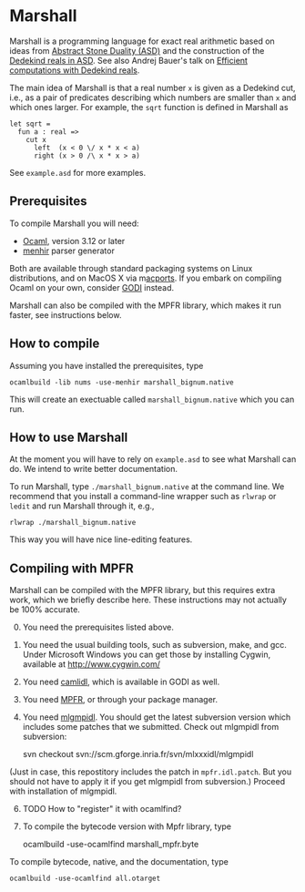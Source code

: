 # Marshall

Marshall is a programming language for exact real arithmetic based on ideas from
[Abstract Stone Duality (ASD)](http://www.paultaylor.eu/ASD/) and the
construction of the [Dedekind reals in
ASD](http://www.paultaylor.eu/ASD/analysis#dedras). See also Andrej Bauer's talk
on [Efficient computations with Dedekind
reals](http://math.andrej.com/2008/08/24/efficient-computation-with-dedekind-reals/). 

The main idea of Marshall is that a real number `x` is given as a Dedekind cut,
i.e., as a pair of predicates describing which numbers are smaller than `x` and
which ones larger. For example, the `sqrt` function is defined in Marshall as

    let sqrt =
      fun a : real =>
        cut x
          left  (x < 0 \/ x * x < a)
          right (x > 0 /\ x * x > a)

See `example.asd` for more examples.

## Prerequisites

To compile Marshall you will need:

* [Ocaml](http://www.ocaml.org/), version 3.12 or later
* [menhir](http://gallium.inria.fr/~fpottier/menhir/) parser generator

Both are available through standard packaging systems on Linux distributions, and
on MacOS X via m[acports](http://www.macports.org/). If you embark on compiling
Ocaml on your own, consider [GODI](http://godi.camlcity.org/godi/index.html) instead.

Marshall can also be compiled with the MPFR library, which makes it run faster,
see instructions below.

## How to compile

Assuming you have installed the prerequisites, type

    ocamlbuild -lib nums -use-menhir marshall_bignum.native

This will create an exectuable called `marshall_bignum.native` which you can
run.

## How to use Marshall

At the moment you will have to rely on `example.asd` to see what Marshall can
do. We intend to write better documentation.

To run Marshall, type `./marshall_bignum.native` at the command line. We
recommend that you install a command-line wrapper such as `rlwrap` or `ledit`
and run Marshall through it, e.g.,

    rlwrap ./marshall_bignum.native

This way you will have nice line-editing features.

## Compiling with MPFR

Marshall can be compiled with the MPFR library, but this requires extra work,
which we briefly describe here. These instructions may not actually be 100%
accurate.

0. You need the prerequisites listed above.

1. You need the usual building tools, such as subversion, make, and
gcc. Under Microsoft Windows you can get those by installing Cygwin,
available at http://www.cygwin.com/

3. You need [camlidl](http://caml.inria.fr/camlidl/), which is available in GODI
as well.

4. You need [MPFR](http://www.mpfr.org/), or through your package manager.

5. You need [mlgmpidl](http://mlxxxidl.gforge.inria.fr/mlgmpidl/index.html). You should get
the latest subversion version which includes some patches that we
submitted. Check out mlgmpidl from subversion:

    svn checkout svn://scm.gforge.inria.fr/svn/mlxxxidl/mlgmpidl

(Just in case, this repostitory includes the patch in `mpfr.idl.patch`. But you
should not have to apply it if you get mlgmpidl from subversion.) Proceed with
installation of mlgmpidl.

6. TODO How to "register" it with ocamlfind?

7. To compile the bytecode version with Mpfr library, type

    ocamlbuild -use-ocamlfind marshall_mpfr.byte

To compile bytecode, native, and the documentation, type

    ocamlbuild -use-ocamlfind all.otarget
